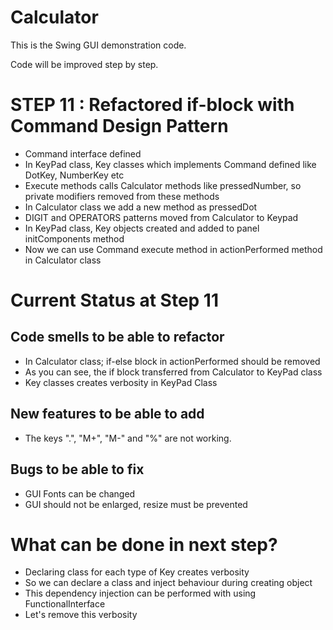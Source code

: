 # Calculator
 
This is the Swing GUI demonstration code.  

Code will be improved step by step. 

# STEP 11 : Refactored if-block with Command Design Pattern  
 - Command interface defined
 - In KeyPad class, Key classes which implements Command defined like DotKey, NumberKey etc
 - Execute methods calls Calculator methods like pressedNumber, so private modifiers removed from  these methods
 - In Calculator class we add a new method as pressedDot
 - DIGIT and OPERATORS patterns moved from Calculator to Keypad
 - In KeyPad class, Key objects created and added to panel initComponents method
 - Now we can use Command execute method in actionPerformed method in Calculator class  
 
 
# Current Status at Step 11  
## Code smells to be able to refactor
 - In Calculator class; if-else block in actionPerformed should be removed
 - As you can see, the if block transferred from Calculator to KeyPad class
 - Key classes creates verbosity in KeyPad Class
 
## New features to be able to add
 - The keys ".", "M+", "M-" and "%" are not working. 

## Bugs to be able to fix
 - GUI Fonts can be changed
 - GUI should not be enlarged, resize must be prevented 
   
# What can be done in next step?
 - Declaring class for each type of Key creates verbosity
 - So we can declare a class and inject behaviour during creating object
 - This dependency injection can be performed with using FunctionalInterface  
 - Let's remove this verbosity
 